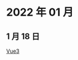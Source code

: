 # 2022 年 01 月

## 1 月 18 日

[Vue3 <script setup lang="ts"> 使用指南](https://juejin.cn/post/7052531217333223437) <Badge type="tip" text="技术" />

## 1 月 17 日

[MDH 前端周刊第 36 期：Hey、浏览器里跑 Vite、Container Query 补丁、Parcel CSS](https://mp.weixin.qq.com/s/bVz6dc8CCRKbDM4GKxfIsw) <Badge type="tip" text="文章" />

## 1 月 14 日

[科技爱好者周刊（第 192 期）：最大的机会来自新技术](https://github.com/ruanyf/weekly/blob/master/docs/issue-192.md) <Badge type="tip" text="文章" />

## 1 月 13 日

[Vue 32+ 修饰符，你掌握几种啦？](https://mp.weixin.qq.com/s/pGMAwT_QaKY0t3iLvDar1A) <Badge type="tip" text="技术" />

## 1 月 12 日

[解读大前端的 2021 ：究竟“卷”出了什么名堂？](https://www.infoq.cn/article/PRfJpajWiffdE6CvDiJ6) <Badge type="tip" text="文章" />

[Vue3 又出新语法 到底何时才能折腾完？](https://juejin.cn/post/7044077808259170312) <Badge type="tip" text="文章" />

[一个前端程序员的 README 能写到多好看](https://juejin.cn/post/7022299474458312718) <Badge type="tip" text="技术" />

[前端面试之彻底搞懂 this 指向](https://mp.weixin.qq.com/s/hYm0JgBI25grNG_2sCRlTA) <Badge type="tip" text="技术" />

## 1 月 11 日

[下载量和 Vue 一样大的开源软件被作者恶意破坏，数千款应用受到牵连](https://mp.weixin.qq.com/s/XLQbamv7p2cILKAa9C4A2Q) <Badge type="tip" text="新闻" />

## 1 月 10 日

[10 个常见的前端手写功能，你全都会吗？](https://juejin.cn/post/7031322059414175774) <Badge type="tip" text="技术" />

## 1 月 7 日

[科技爱好者周刊（第 191 期）：一个程序员的财务独立之路](https://github.com/ruanyf/weekly/blob/master/docs/issue-191.md) <Badge type="tip" text="文章" />

## 1 月 5 日

[哈啰前端 Web Components 最佳实践](https://juejin.cn/post/7044055764532461605) <Badge type="tip" text="技术" />

[2021 Web Components 技术趋势解读](https://mp.weixin.qq.com/s/ZWN2LahrOL8ABzjNn8niFA) <Badge type="tip" text="文章" />

## 1 月 4 日

[2021 稀土掘金社区影响力榜单公布](https://juejin.cn/post/7045224156991848462) <Badge type="tip" text="新闻" />

[2021 年 JavaScript 大事记](https://mp.weixin.qq.com/s/-BzlW2FWF6YouWn64dOATQ) <Badge type="tip" text="新闻" />
